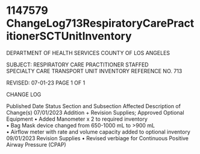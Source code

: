 # 1147579 ChangeLog713RespiratoryCarePractitionerSCTUnitInventory

DEPARTMENT OF HEALTH SERVICES 
COUNTY OF LOS ANGELES 
  
SUBJECT: RESPIRATORY CARE PRACTITIONER STAFFED  
  SPECIALTY CARE TRANSPORT UNIT INVENTORY REFERENCE NO. 713 
 
 
 
REVISED: 07-01-23 PAGE 1 OF 1  
 
CHANGE LOG 
 
Published 
Date 
Status Section and 
Subsection Affected 
Description of Change(s) 
07/01/2023 Addition + 
Revision 
Supplies; Approved 
Optional Equipment 
• Added Manometer x 2 to required 
inventory  
• Bag Mask device changed from 
650-1000 mL to >900 mL  
• Airflow meter with rate and volume 
capacity added to optional inventory 
09/01/2023 Revision Supplies 
• Revised verbiage for Continuous 
Positive Airway Pressure (CPAP)

